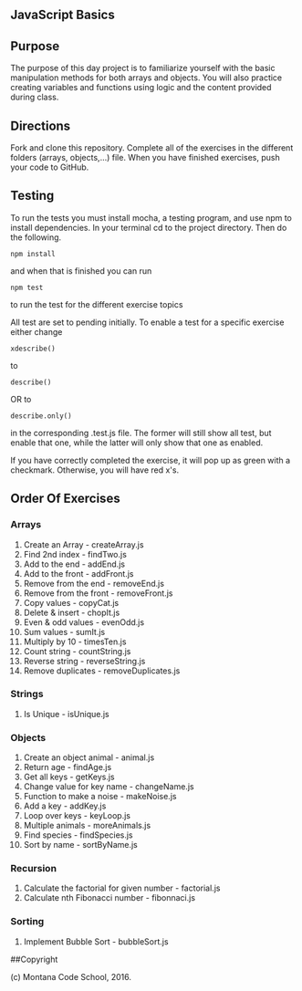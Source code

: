 ## JavaScript Basics

## Purpose
The purpose of this day project is to familiarize yourself with the basic manipulation methods for both arrays and objects. You will also practice creating variables and functions using logic and the content provided during class.

## Directions
Fork and clone this repository. Complete all of the exercises in the different folders (arrays, objects,...) file. When you have finished exercises, push your code to GitHub.

## Testing

To run the tests you must install mocha, a testing program, and use npm to install dependencies. In your terminal cd to the project directory. Then do the following.

```
npm install
```
and when that is finished you can run
```
npm test
```

to run the test for the different exercise topics

All test are set to pending initially. To enable a test for a specific exercise either change

~~~
xdescribe()
~~~
to
~~~
describe()
~~~
OR to
~~~
describe.only()
~~~
in the corresponding .test.js file. The former will still show all test, but enable that one, while the latter will only show that one as enabled.



If you have correctly completed the exercise, it will pop up as green with a checkmark. Otherwise, you will have red x's.

## Order Of Exercises

### Arrays

1. Create an Array - createArray.js
2. Find 2nd index - findTwo.js
3. Add to the end - addEnd.js
4. Add to the front - addFront.js
5. Remove from the end - removeEnd.js
6. Remove from the front - removeFront.js
7. Copy values - copyCat.js
8. Delete & insert - chopIt.js
9. Even & odd values - evenOdd.js
10. Sum values - sumIt.js
11. Multiply by 10 - timesTen.js
12. Count string - countString.js
13. Reverse string - reverseString.js
14. Remove duplicates - removeDuplicates.js

### Strings
1. Is Unique - isUnique.js

### Objects

1. Create an object animal - animal.js
2. Return age - findAge.js
3. Get all keys - getKeys.js
4. Change value for key name - changeName.js
5. Function to make a noise - makeNoise.js
6. Add a key - addKey.js
7. Loop over keys - keyLoop.js
8. Multiple animals - moreAnimals.js
9. Find species - findSpecies.js
10. Sort by name - sortByName.js

### Recursion
1. Calculate the factorial for given number - factorial.js
2. Calculate nth Fibonacci number - fibonnaci.js

### Sorting
1. Implement Bubble Sort - bubbleSort.js

##Copyright

(c) Montana Code School, 2016.
